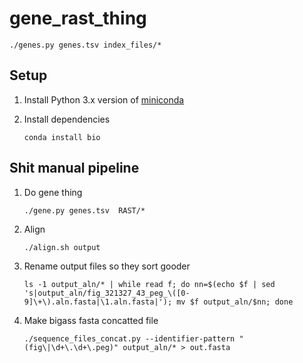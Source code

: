 # gene_rast_thing

```
./genes.py genes.tsv index_files/*
```

## Setup

1. Install Python 3.x version of [miniconda](https://conda.io/miniconda.html)
1. Install dependencies

    ```
    conda install bio
    ```

## Shit manual pipeline

1. Do gene thing

   ```
   ./gene.py genes.tsv  RAST/*
   ```

1. Align

   ```
   ./align.sh output
   ```

1. Rename output files so they sort gooder

   ```
   ls -1 output_aln/* | while read f; do nn=$(echo $f | sed 's|output_aln/fig_321327_43_peg_\([0-9]\+\).aln.fasta|\1.aln.fasta|'); mv $f output_aln/$nn; done
   ```

1. Make bigass fasta concatted file

   ```
   ./sequence_files_concat.py --identifier-pattern "(fig\|\d+\.\d+\.peg)" output_aln/* > out.fasta
   ```
